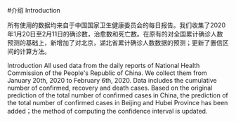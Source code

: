 #介绍 Introduction

所有使用的数据均来自于中国国家卫生健康委员会的每日报告。我们收集了2020年1月20日至2月11日的确诊数，治愈数和死亡数。在原有的对全国累计确诊人数预测的基础上，新增加了对北京，湖北省累计确诊人数数据的预测；更新了置信区间的计算方法。

Introduction
All used data from the daily reports of National Health Commission of the People's Republic of China. We collect them from January 20th, 2020 to February 6th, 2020. Data includes the cumulative number of confirmed, recovery and death cases. Based on the original prediction of the total number of confirmed cases in China, the prediction of the total number of confirmed cases in Beijing and Hubei Province has been added；the method of computing the confidence interval is updated.
